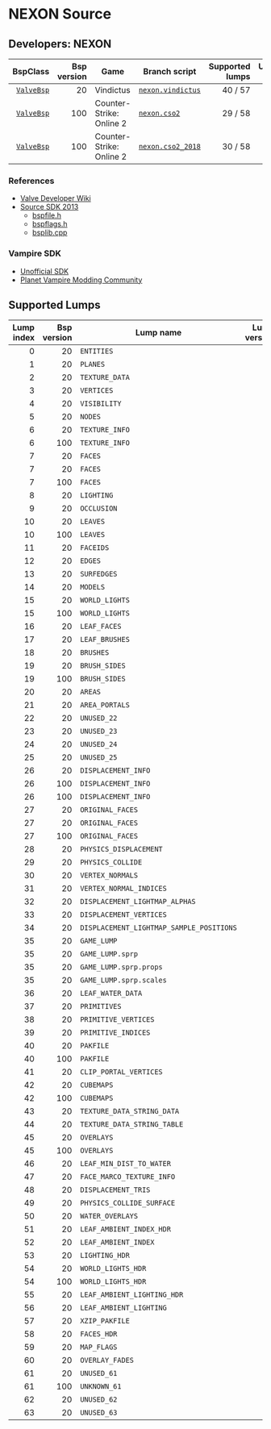 # NEXON Source
## Developers: NEXON

| BspClass | Bsp version | Game | Branch script | Supported lumps | Unused lumps | Coverage |
| -------: | ----------: | ---- | ------------- | --------------: | -----------: | :------- |
| [`ValveBsp`](https://github.com/snake-biscuits/bsp_tool/blob/master/bsp_tool/valve.py#L17) | 20 | Vindictus | [`nexon.vindictus`](https://github.com/snake-biscuits/bsp_tool/blob/master/bsp_tool/branches/nexon/vindictus.py) | 40 / 57 | 7 | 69.37% |
| [`ValveBsp`](https://github.com/snake-biscuits/bsp_tool/blob/master/bsp_tool/valve.py#L17) | 100 | Counter-Strike: Online 2 | [`nexon.cso2`](https://github.com/snake-biscuits/bsp_tool/blob/master/bsp_tool/branches/nexon/cso2.py) | 29 / 58 | 6 | 49.66% |
| [`ValveBsp`](https://github.com/snake-biscuits/bsp_tool/blob/master/bsp_tool/valve.py#L17) | 100 | Counter-Strike: Online 2 | [`nexon.cso2_2018`](https://github.com/snake-biscuits/bsp_tool/blob/master/bsp_tool/branches/nexon/cso2_2018.py) | 30 / 58 | 6 | 49.66% |


### References

 * [Valve Developer Wiki](https://developer.valvesoftware.com/wiki/Source_BSP_File_Format)
 * [Source SDK 2013](https://github.com/ValveSoftware/source-sdk-2013)
   - [bspfile.h](https://github.com/ValveSoftware/source-sdk-2013/blob/master/sp/src/public/bspfile.h)
   - [bspflags.h](https://github.com/ValveSoftware/source-sdk-2013/blob/master/sp/src/public/bspflags.h)
   - [bsplib.cpp](https://github.com/ValveSoftware/source-sdk-2013/blob/master/sp/src/public/bsplib.cpp)


### Vampire SDK

 * [Unofficial SDK](https://www.moddb.com/mods/vtmb-unofficial-patch/downloads/bloodlines-sdk)
 * [Planet Vampire Modding Community](https://forums.planetvampire.com/bloodlines-modding/bloodlines-sdk/)


## Supported Lumps
| Lump index | Bsp version | Lump name | Lump version | LumpClass | Coverage |
| ---------: | ----------: | --------- | -----------: | --------- | :------- |
| 0 | 20 | `ENTITIES` | 0 | [`shared.Entities`](https://github.com/snake-biscuits/bsp_tool/blob/master/bsp_tool/branches/shared.py#L46) | 100% |
| 1 | 20 | `PLANES` | 0 | [`id_software.quake.Plane`](https://github.com/snake-biscuits/bsp_tool/blob/master/bsp_tool/branches/id_software/quake.py#L227) | 100% |
| 2 | 20 | `TEXTURE_DATA` | 0 | [`valve.source.TextureData`](https://github.com/snake-biscuits/bsp_tool/blob/master/bsp_tool/branches/valve/source.py#L582) | 100% |
| 3 | 20 | `VERTICES` | 0 | [`id_software.quake.Vertex`](https://github.com/snake-biscuits/bsp_tool/blob/master/bsp_tool/branches/id_software/quake.py#L249) | 100% |
| 4 | 20 | `VISIBILITY` | 0 | [`id_software.quake2.Visibility`](https://github.com/snake-biscuits/bsp_tool/blob/master/bsp_tool/branches/id_software/quake2.py#L169) | 90% |
| 5 | 20 | `NODES` | 0 | [`nexon.vindictus.Node`](https://github.com/snake-biscuits/bsp_tool/blob/master/bsp_tool/branches/nexon/vindictus.py#L214) | 100% |
| 6 | 20 | `TEXTURE_INFO` | 0 | [`valve.source.TextureInfo`](https://github.com/snake-biscuits/bsp_tool/blob/master/bsp_tool/branches/valve/source.py#L596) | 100% |
| 6 | 100 | `TEXTURE_INFO` | 0 |  | 0% |
| 7 | 20 | `FACES` | 1 | [`nexon.vindictus.Face`](https://github.com/snake-biscuits/bsp_tool/blob/master/bsp_tool/branches/nexon/vindictus.py#L147) | 94% |
| 7 | 20 | `FACES` | 2 | [`nexon.vindictus.Facev2`](https://github.com/snake-biscuits/bsp_tool/blob/master/bsp_tool/branches/nexon/vindictus.py#L176) | 88% |
| 7 | 100 | `FACES` | 0 |  | 0% |
| 8 | 20 | `LIGHTING` | 0 | [`extensions.lightmaps.save_vbsp`](https://github.com/snake-biscuits/bsp_tool/blob/master/bsp_tool/extensions/lightmaps.py#L86) | 100% |
| 9 | 20 | `OCCLUSION` | 0 |  | 0% |
| 10 | 20 | `LEAVES` | 1 | [`nexon.vindictus.Leaf`](https://github.com/snake-biscuits/bsp_tool/blob/master/bsp_tool/branches/nexon/vindictus.py#L206) | 100% |
| 10 | 100 | `LEAVES` | 0 |  | 0% |
| 11 | 20 | `FACEIDS` | 0 |  | 0% |
| 12 | 20 | `EDGES` | 0 | [`nexon.vindictus.Edge`](https://github.com/snake-biscuits/bsp_tool/blob/master/bsp_tool/branches/nexon/vindictus.py#L143) | 100% |
| 13 | 20 | `SURFEDGES` | 0 | [`shared.Ints`](https://github.com/snake-biscuits/bsp_tool/blob/master/bsp_tool/branches/shared.py#L21) | 100% |
| 14 | 20 | `MODELS` | 0 | [`valve.source.Model`](https://github.com/snake-biscuits/bsp_tool/blob/master/bsp_tool/branches/valve/source.py#L515) | 100% |
| 15 | 20 | `WORLD_LIGHTS` | 0 | [`valve.source.WorldLight`](https://github.com/snake-biscuits/bsp_tool/blob/master/bsp_tool/branches/valve/source.py#L626) | 100% |
| 15 | 100 | `WORLD_LIGHTS` | 0 |  | 0% |
| 16 | 20 | `LEAF_FACES` | 0 | [`shared.UnsignedInts`](https://github.com/snake-biscuits/bsp_tool/blob/master/bsp_tool/branches/shared.py#L33) | 100% |
| 17 | 20 | `LEAF_BRUSHES` | 0 | [`shared.UnsignedInts`](https://github.com/snake-biscuits/bsp_tool/blob/master/bsp_tool/branches/shared.py#L33) | 100% |
| 18 | 20 | `BRUSHES` | 0 | [`valve.source.Brush`](https://github.com/snake-biscuits/bsp_tool/blob/master/bsp_tool/branches/valve/source.py#L356) | 100% |
| 19 | 20 | `BRUSH_SIDES` | 0 | [`nexon.vindictus.BrushSide`](https://github.com/snake-biscuits/bsp_tool/blob/master/bsp_tool/branches/nexon/vindictus.py#L116) | 100% |
| 19 | 100 | `BRUSH_SIDES` | 0 |  | 0% |
| 20 | 20 | `AREAS` | 0 | [`nexon.vindictus.Area`](https://github.com/snake-biscuits/bsp_tool/blob/master/bsp_tool/branches/nexon/vindictus.py#L99) | 100% |
| 21 | 20 | `AREA_PORTALS` | 0 | [`nexon.vindictus.AreaPortal`](https://github.com/snake-biscuits/bsp_tool/blob/master/bsp_tool/branches/nexon/vindictus.py#L106) | 100% |
| 22 | 20 | `UNUSED_22` | 0 |  | 0% |
| 23 | 20 | `UNUSED_23` | 0 |  | 0% |
| 24 | 20 | `UNUSED_24` | 0 |  | 0% |
| 25 | 20 | `UNUSED_25` | 0 |  | 0% |
| 26 | 20 | `DISPLACEMENT_INFO` | 0 | [`nexon.vindictus.DisplacementInfo`](https://github.com/snake-biscuits/bsp_tool/blob/master/bsp_tool/branches/nexon/vindictus.py#L125) | 92% |
| 26 | 100 | `DISPLACEMENT_INFO` | 0 |  | 0% |
| 26 | 100 | `DISPLACEMENT_INFO` | 0 | [`nexon.cso2_2018.DisplacementInfo`](https://github.com/snake-biscuits/bsp_tool/blob/master/bsp_tool/branches/nexon/cso2_2018.py#L23) | 0% |
| 27 | 20 | `ORIGINAL_FACES` | 1 | [`nexon.vindictus.Face`](https://github.com/snake-biscuits/bsp_tool/blob/master/bsp_tool/branches/nexon/vindictus.py#L147) | 94% |
| 27 | 20 | `ORIGINAL_FACES` | 2 | [`nexon.vindictus.Facev2`](https://github.com/snake-biscuits/bsp_tool/blob/master/bsp_tool/branches/nexon/vindictus.py#L176) | 88% |
| 27 | 100 | `ORIGINAL_FACES` | 0 |  | 0% |
| 28 | 20 | `PHYSICS_DISPLACEMENT` | 0 |  | 0% |
| 29 | 20 | `PHYSICS_COLLIDE` | 0 | [`physics.CollideLump`](https://github.com/snake-biscuits/bsp_tool/blob/master/bsp_tool/branches/physics.py#L18) | 90% |
| 30 | 20 | `VERTEX_NORMALS` | 0 | [`id_software.quake.Vertex`](https://github.com/snake-biscuits/bsp_tool/blob/master/bsp_tool/branches/id_software/quake.py#L249) | 100% |
| 31 | 20 | `VERTEX_NORMAL_INDICES` | 0 | [`shared.UnsignedShorts`](https://github.com/snake-biscuits/bsp_tool/blob/master/bsp_tool/branches/shared.py#L41) | 100% |
| 32 | 20 | `DISPLACEMENT_LIGHTMAP_ALPHAS` | 0 |  | 0% |
| 33 | 20 | `DISPLACEMENT_VERTICES` | 0 | [`valve.source.DisplacementVertex`](https://github.com/snake-biscuits/bsp_tool/blob/master/bsp_tool/branches/valve/source.py#L416) | 100% |
| 34 | 20 | `DISPLACEMENT_LIGHTMAP_SAMPLE_POSITIONS` | 0 |  | 0% |
| 35 | 20 | `GAME_LUMP` | - | [`lumps.GameLump`](https://github.com/snake-biscuits/bsp_tool/blob/master/bsp_tool/lumps/__init__.py#L334) | 90% |
| 35 | 20 | `GAME_LUMP.sprp` | - | [`nexon.vindictus.GameLump_SPRP`](https://github.com/snake-biscuits/bsp_tool/blob/master/bsp_tool/branches/nexon/vindictus.py#L251) | 100% |
| 35 | 20 | `GAME_LUMP.sprp.props` | 6 | [`valve.source.StaticPropv6`](https://github.com/snake-biscuits/bsp_tool/blob/master/bsp_tool/branches/valve/source.py#L773) | 100% |
| 35 | 20 | `GAME_LUMP.sprp.scales` | 6 | [`nexon.vindictus.StaticPropScale`](https://github.com/snake-biscuits/bsp_tool/blob/master/bsp_tool/branches/nexon/vindictus.py#L300) | 100% |
| 36 | 20 | `LEAF_WATER_DATA` | 0 | [`valve.source.LeafWaterData`](https://github.com/snake-biscuits/bsp_tool/blob/master/bsp_tool/branches/valve/source.py#L507) | 100% |
| 37 | 20 | `PRIMITIVES` | 0 | [`valve.source.Primitive`](https://github.com/snake-biscuits/bsp_tool/blob/master/bsp_tool/branches/valve/source.py#L572) | 100% |
| 38 | 20 | `PRIMITIVE_VERTICES` | 0 | [`id_software.quake.Vertex`](https://github.com/snake-biscuits/bsp_tool/blob/master/bsp_tool/branches/id_software/quake.py#L249) | 100% |
| 39 | 20 | `PRIMITIVE_INDICES` | 0 | [`shared.UnsignedShorts`](https://github.com/snake-biscuits/bsp_tool/blob/master/bsp_tool/branches/shared.py#L41) | 100% |
| 40 | 20 | `PAKFILE` | 0 | [`shared.PakFile`](https://github.com/snake-biscuits/bsp_tool/blob/master/bsp_tool/branches/shared.py#L128) | 100% |
| 40 | 100 | `PAKFILE` | 0 |  | 0% |
| 41 | 20 | `CLIP_PORTAL_VERTICES` | 0 | [`id_software.quake.Vertex`](https://github.com/snake-biscuits/bsp_tool/blob/master/bsp_tool/branches/id_software/quake.py#L249) | 100% |
| 42 | 20 | `CUBEMAPS` | 0 | [`valve.source.Cubemap`](https://github.com/snake-biscuits/bsp_tool/blob/master/bsp_tool/branches/valve/source.py#L375) | 100% |
| 42 | 100 | `CUBEMAPS` | 0 |  | 0% |
| 43 | 20 | `TEXTURE_DATA_STRING_DATA` | 0 | [`shared.TextureDataStringData`](https://github.com/snake-biscuits/bsp_tool/blob/master/bsp_tool/branches/shared.py#L139) | 100% |
| 44 | 20 | `TEXTURE_DATA_STRING_TABLE` | 0 | [`shared.UnsignedShorts`](https://github.com/snake-biscuits/bsp_tool/blob/master/bsp_tool/branches/shared.py#L41) | 100% |
| 45 | 20 | `OVERLAYS` | 0 | [`nexon.vindictus.Overlay`](https://github.com/snake-biscuits/bsp_tool/blob/master/bsp_tool/branches/nexon/vindictus.py#L221) | 100% |
| 45 | 100 | `OVERLAYS` | 0 |  | 0% |
| 46 | 20 | `LEAF_MIN_DIST_TO_WATER` | 0 |  | 0% |
| 47 | 20 | `FACE_MARCO_TEXTURE_INFO` | 0 |  | 0% |
| 48 | 20 | `DISPLACEMENT_TRIS` | 0 |  | 0% |
| 49 | 20 | `PHYSICS_COLLIDE_SURFACE` | 0 |  | 0% |
| 50 | 20 | `WATER_OVERLAYS` | 0 | [`valve.source.WaterOverlay`](https://github.com/snake-biscuits/bsp_tool/blob/master/bsp_tool/branches/valve/source.py#L610) | 100% |
| 51 | 20 | `LEAF_AMBIENT_INDEX_HDR` | 0 | [`valve.source.LeafAmbientIndex`](https://github.com/snake-biscuits/bsp_tool/blob/master/bsp_tool/branches/valve/source.py#L487) | 100% |
| 52 | 20 | `LEAF_AMBIENT_INDEX` | 0 | [`valve.source.LeafAmbientIndex`](https://github.com/snake-biscuits/bsp_tool/blob/master/bsp_tool/branches/valve/source.py#L487) | 100% |
| 53 | 20 | `LIGHTING_HDR` | 0 | [`extensions.lightmaps.save_vbsp`](https://github.com/snake-biscuits/bsp_tool/blob/master/bsp_tool/extensions/lightmaps.py#L86) | 100% |
| 54 | 20 | `WORLD_LIGHTS_HDR` | 0 | [`valve.source.WorldLight`](https://github.com/snake-biscuits/bsp_tool/blob/master/bsp_tool/branches/valve/source.py#L626) | 100% |
| 54 | 100 | `WORLD_LIGHTS_HDR` | 0 |  | 0% |
| 55 | 20 | `LEAF_AMBIENT_LIGHTING_HDR` | 0 |  | 0% |
| 56 | 20 | `LEAF_AMBIENT_LIGHTING` | 0 |  | 0% |
| 57 | 20 | `XZIP_PAKFILE` | 0 |  | 0% |
| 58 | 20 | `FACES_HDR` | 0 |  | 0% |
| 59 | 20 | `MAP_FLAGS` | 0 |  | 0% |
| 60 | 20 | `OVERLAY_FADES` | 0 | [`valve.source.OverlayFade`](https://github.com/snake-biscuits/bsp_tool/blob/master/bsp_tool/branches/valve/source.py#L566) | 100% |
| 61 | 20 | `UNUSED_61` | 0 |  | 0% |
| 61 | 100 | `UNKNOWN_61` | 0 |  | 0% |
| 62 | 20 | `UNUSED_62` | 0 |  | 0% |
| 63 | 20 | `UNUSED_63` | 0 |  | 0% |


